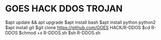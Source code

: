 # GOES HACK DDOS TROJAN
$apt update && apt upgrade
$apt install bash
$apt install python python2
$apt install git
$git clone https://github.com/GOES HACK/R-DDOS
$cd R-DDOS
$chmod +x R-DDOS.sh
$sh R-DDOS.sh
